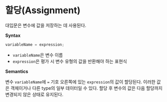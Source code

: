 # 할당(Assignment)

대입문은 변수에 값을 저장하는 데 사용된다.

**Syntax**
```java
variableName = expression;
```

- `variableName`은 변수 이름
- `expression`은 평가 시 변수 유형의 값을 반환해야 하는 표현식

**Semantics**

변수 `variableName`에 `=` 기호 오른쪽에 있는 `expression`의 값이 할당된다. 이러한 값은 객체이거나 다른 type의 일부 데이터일 수 있다. 할당 후 변수의 값은 다음 할당까지 변경되지 않은 상태로 유지된다.

